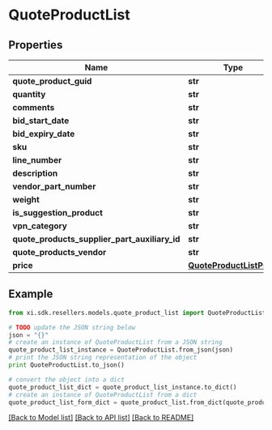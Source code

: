 # QuoteProductList



## Properties

Name | Type | Description | Notes
------------ | ------------- | ------------- | -------------
**quote_product_guid** | **str** |  | [optional] 
**quantity** | **str** |  | [optional] 
**comments** | **str** |  | [optional] 
**bid_start_date** | **str** |  | [optional] 
**bid_expiry_date** | **str** |  | [optional] 
**sku** | **str** |  | [optional] 
**line_number** | **str** |  | [optional] 
**description** | **str** |  | [optional] 
**vendor_part_number** | **str** |  | [optional] 
**weight** | **str** |  | [optional] 
**is_suggestion_product** | **str** |  | [optional] 
**vpn_category** | **str** |  | [optional] 
**quote_products_supplier_part_auxiliary_id** | **str** |  | [optional] 
**quote_products_vendor** | **str** |  | [optional] 
**price** | [**QuoteProductListPrice**](QuoteProductListPrice.md) |  | [optional] 

## Example

```python
from xi.sdk.resellers.models.quote_product_list import QuoteProductList

# TODO update the JSON string below
json = "{}"
# create an instance of QuoteProductList from a JSON string
quote_product_list_instance = QuoteProductList.from_json(json)
# print the JSON string representation of the object
print QuoteProductList.to_json()

# convert the object into a dict
quote_product_list_dict = quote_product_list_instance.to_dict()
# create an instance of QuoteProductList from a dict
quote_product_list_form_dict = quote_product_list.from_dict(quote_product_list_dict)
```
[[Back to Model list]](../README.md#documentation-for-models) [[Back to API list]](../README.md#documentation-for-api-endpoints) [[Back to README]](../README.md)


